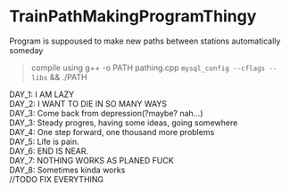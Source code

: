 # TrainPathMakingProgramThingy
Program is suppoused to make new paths between stations automatically someday </br>
> compile using g++ -o PATH pathing.cpp `mysql_config --cflags --libs` && ./PATH </br>

DAY_1: I AM LAZY</br>
DAY_2: I WANT TO DIE IN SO MANY WAYS</br>
DAY_3: Come back from depression(?maybe? nah...)</br>
DAY_3: Steady progres, having some ideas, going somewhere</br>
DAY_4: One step forward, one thousand more problems</br>
DAY_5: Life is pain.</br>
DAY_6: END IS NEAR. </br>
DAY_7: NOTHING WORKS AS PLANED FUCK </br>
DAY_8: Sometimes kinda works </br>
//TODO FIX EVERYTHING